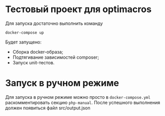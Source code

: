 # Тестовый проект для optimacros
Для запуска достаточно выполнить команду
```
docker-compose up
```
Будет запущено:
- Сборка docker-образа;
- Подтягивание зависимостей composer;
- Запуск unit-тестов.

# Запуск в ручном режиме
Для запуска в ручном режиме можно просто в `docker-compose.yml` раскомментировать секцию `php-manual`.
После успешного выполнения должен появиться файл src/output.json
